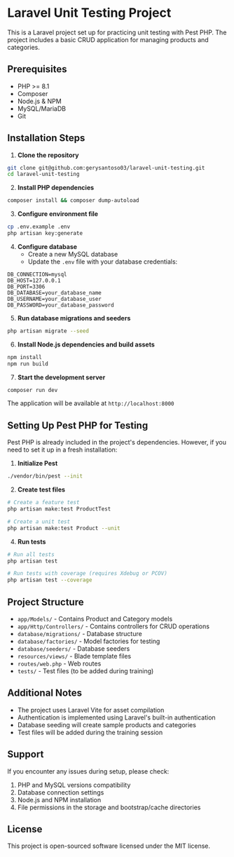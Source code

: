 # Laravel Unit Testing Project

This is a Laravel project set up for practicing unit testing with Pest PHP. The project includes a basic CRUD application for managing products and categories.

## Prerequisites

- PHP >= 8.1
- Composer
- Node.js & NPM
- MySQL/MariaDB
- Git

## Installation Steps

1. **Clone the repository**
```bash
git clone git@github.com:gerysantoso03/laravel-unit-testing.git
cd laravel-unit-testing
```

2. **Install PHP dependencies**
```bash
composer install && composer dump-autoload
```

3. **Configure environment file**
```bash
cp .env.example .env
php artisan key:generate
```

4. **Configure database**
   - Create a new MySQL database
   - Update the `.env` file with your database credentials:
```env
DB_CONNECTION=mysql
DB_HOST=127.0.0.1
DB_PORT=3306
DB_DATABASE=your_database_name
DB_USERNAME=your_database_user
DB_PASSWORD=your_database_password
```

5. **Run database migrations and seeders**
```bash
php artisan migrate --seed
```

6. **Install Node.js dependencies and build assets**
```bash
npm install
npm run build
```

7. **Start the development server**
```bash
composer run dev
```

The application will be available at `http://localhost:8000`

## Setting Up Pest PHP for Testing

Pest PHP is already included in the project's dependencies. However, if you need to set it up in a fresh installation:

1. **Initialize Pest**
```bash
./vendor/bin/pest --init
```

2. **Create test files**
```bash
# Create a feature test
php artisan make:test ProductTest

# Create a unit test
php artisan make:test Product --unit
```

4. **Run tests**
```bash
# Run all tests
php artisan test

# Run tests with coverage (requires Xdebug or PCOV)
php artisan test --coverage
```

## Project Structure

- `app/Models/` - Contains Product and Category models
- `app/Http/Controllers/` - Contains controllers for CRUD operations
- `database/migrations/` - Database structure
- `database/factories/` - Model factories for testing
- `database/seeders/` - Database seeders
- `resources/views/` - Blade template files
- `routes/web.php` - Web routes
- `tests/` - Test files (to be added during training)

## Additional Notes

- The project uses Laravel Vite for asset compilation
- Authentication is implemented using Laravel's built-in authentication
- Database seeding will create sample products and categories
- Test files will be added during the training session

## Support

If you encounter any issues during setup, please check:
1. PHP and MySQL versions compatibility
2. Database connection settings
3. Node.js and NPM installation
4. File permissions in the storage and bootstrap/cache directories

## License

This project is open-sourced software licensed under the MIT license.
